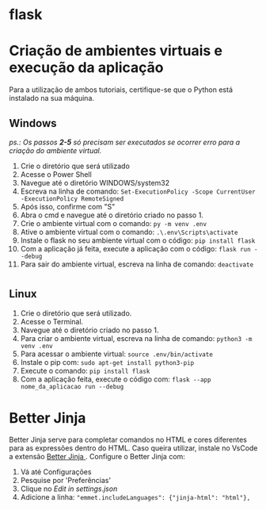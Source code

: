 # flask
# Criação de ambientes virtuais e execução da aplicação
Para a utilização de ambos tutoriais, certifique-se que o Python está instalado na sua máquina.
## Windows
_ps.: Os passos **2-5** só precisam ser executados se ocorrer erro para a criação do ambiente virtual._
1. Crie o diretório que será utilizado
2. Acesse o Power Shell
3. Navegue até o diretório WINDOWS/system32
4. Escreva na linha de comando:  ```Set-ExecutionPolicy -Scope CurrentUser -ExecutionPolicy RemoteSigned```
5. Após isso, confirme com "S"
6. Abra o cmd e navegue até o diretório criado no passo 1.
7. Crie o ambiente virtual com o comando: ```py -m venv .env```
8. Ative o ambiente virtual com o comando: ```.\.env\Scripts\activate```
9. Instale o flask no seu ambiente virtual com o código: ```pip install flask```
10. Com a aplicação já feita, execute a aplicação com o código: ```flask run --debug```
11. Para sair do ambiente virtual, escreva na linha de comando: ```deactivate```
#
## Linux
1. Crie o diretório que será utilizado.
2. Acesse o Terminal.
3. Navegue até o diretório criado no passo 1.
4. Para criar o ambiente virtual, escreva na linha de comando: ```python3 -m venv .env```
5. Para acessar o ambiente virtual: ```source .env/bin/activate```
6. Instale o pip com: ```sudo apt-get install python3-pip```
7. Execute o comando: ```pip install flask```
8. Com a aplicação feita, execute o código com: ```flask --app nome_da_aplicacao run --debug```


# Better Jinja
Better Jinja serve para completar comandos no HTML e cores diferentes para as expressões dentro do HTML. Caso queira utilizar, instale no VsCode a extensão <a href="https://marketplace.visualstudio.com/items/?itemName=samuelcolvin.jinjahtml"> Better Jinja </a>. Configure o Better Jinja com: 
1. Vá até Configurações 
2. Pesquise por 'Preferências'
3. Clique no *Edit in settings.json* 
4. Adicione a linha: ```"emmet.includeLanguages": {"jinja-html": "html"},```
